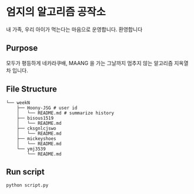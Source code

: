 # 엄지의 알고리즘 공작소
내 가족, 우리 아이가 먹는다는 마음으로 운영합니다. 환영합니다

## Purpose
모두가 평등하게 네카라쿠배, MAANG 을 가는 그날까지 멈추지 않는 알고리즘 지옥열차 입니다.

## File Structure
```
└── weekN
    ├── Hoony-JSG # user id
    │   └── README.md # summarize history
    ├── bisous1519
    │   └── README.md
    ├── cksgnlcjswo
    │   └── README.md
    ├── mickeyshoes
    │   └── README.md
    └── ymj3539
        └── README.md
```
## Run script
```python
python script.py
```